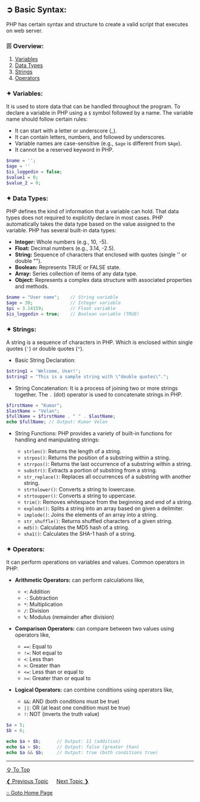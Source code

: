 ## &#10162; Basic Syntax:
PHP has certain syntax and structure to create a valid script that executes on web server. 

### &#9780; Overview:
1. [Variables](#-variables)
2. [Data Types](#-data-types)
3. [Strings](#-strings)
4. [Operators](#-operators)

### &#10022; Variables:
It is used to store data that can be handled throughout the program. To declare a variable in PHP using a `$` symbol followed by a name. The variable name should follow certain rules:
  - It can start with a letter or underscore (_).
  - It can contain letters, numbers, and followed by underscores.
  - Variable names are case-sensitive (e.g., `$age` is different from `$Age`).
  - It cannot be a reserved keyword in PHP.

```php
$name = '';
$age = ''
$is_loggedin = false;
$value1 = 0;
$value_2 = 0;
```

### &#10022; Data Types:
PHP defines the kind of information that a variable can hold. That data types does not required to explicitly declare in most cases. PHP automatically takes the data type based on the value assigned to the variable. PHP has several built-in data types: 
- **Integer:** Whole numbers (e.g., 10, -5).
- **Float:** Decimal numbers (e.g., 3.14, -2.5).
- **String:** Sequence of characters that enclosed with quotes (single '' or double "").
- **Boolean:** Represents TRUE or FALSE state.
- **Array:** Series collection of items of any data type.
- **Object:** Represents a complex data structure with associated properties and methods.

```php
$name = "User name";    // String variable
$age = 30;              // Integer variable
$pi = 3.14159;          // Float variable
$is_loggedin = true;    // Boolean variable (TRUE)
```

### &#10022; Strings:
A string is a sequence of characters in PHP. Which is enclosed within single quotes (`'`) or double quotes (`"`). 

- Basic String Declaration:

```php
$string1 = 'Welcome, User!';
$string2 = "This is a sample string with \"double quotes\".";
```

- String Concatenation:
It is a process of joining two or more strings together. The `.` (dot) operator is used to concatenate strings in PHP.

```php
$firstName = "Kumar";
$lastName = "Velan";
$fullName = $firstName . " " . $lastName;
echo $fullName; // Output: Kumar Velan
```

- String Functions:
PHP provides a variety of built-in functions for handling and manipulating strings:

	- `strlen()`: Returns the length of a string.
	- `strpos()`: Returns the position of a substring within a string.
	- `strrpos()`: Returns the last occurrence of a substring within a string.
	- `substr()`: Extracts a portion of substring from a string.
	- `str_replace()`: Replaces all occurrences of a substring with another string.
	- `strtolower()`: Converts a string to lowercase.
	- `strtoupper()`: Converts a string to uppercase.
	- `trim()`: Removes whitespace from the beginning and end of a string.
	- `explode()`: Splits a string into an array based on given a delimiter.
	- `implode()`: Joins the elements of an array into a string.
	- `str_shuffle()`: Returns shuffled characters of a given string.
	- `md5()`: Calculates the MD5 hash of a string.
	- `sha1()`: Calculates the SHA-1 hash of a string.

### &#10022; Operators:
It can perform operations on variables and values. Common operators in PHP:
- **Arithmetic Operators:** can perform calculations like,
	- `+`: Addition
	- `-`: Subtraction
	- `*`: Multiplication
	- `/`: Division
	- `%`: Modulus (remainder after division)

- **Comparison Operators:** can compare between two values using operators like,
	- `==`: Equal to
	- `!=`: Not equal to
	- `<`: Less than
	- `>`: Greater than
	- `<=`: Less than or equal to
	- `>=`: Greater than or equal to

- **Logical Operators:** can combine conditions using operators like,
	- `&&`: AND (both conditions must be true)
	- `||`: OR (at least one condition must be true)
	- `!`: NOT (inverts the truth value)

```php
$a = 5;
$b = 6;

echo $a + $b;      // Output: 11 (addition)
echo $a > $b;      // Output: false (greater than)
echo $a && $b;     // Output: true (both conditions true)
```

---
[&#8682; To Top](#-basic-syntax)

[&#10094; Previous Topic](../introduction.md) &emsp; [Next Topic &#10095;](./comments.md)

[&#8962; Goto Home Page](../README.md)